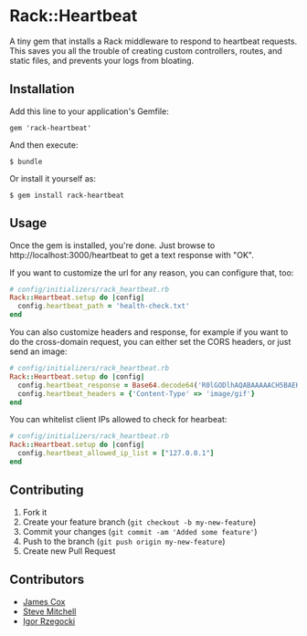 # Rack::Heartbeat

A tiny gem that installs a Rack middleware to respond to heartbeat requests. This saves you all the trouble of creating custom controllers, routes, and static files, and prevents your logs from bloating.

## Installation

Add this line to your application's Gemfile:

    gem 'rack-heartbeat'

And then execute:

    $ bundle

Or install it yourself as:

    $ gem install rack-heartbeat

## Usage

Once the gem is installed, you're done.  Just browse to http://localhost:3000/heartbeat to get a text response with "OK".

If you want to customize the url for any reason, you can configure that, too:

```ruby
# config/initializers/rack_heartbeat.rb
Rack::Heartbeat.setup do |config|
  config.heartbeat_path = 'health-check.txt'
end
```

You can also customize headers and response, for example if you want to do the cross-domain request, you can
either set the CORS headers, or just send an image:

```ruby
# config/initializers/rack_heartbeat.rb
Rack::Heartbeat.setup do |config|
  config.heartbeat_response = Base64.decode64('R0lGODlhAQABAAAAACH5BAEKAAEALAAAAAABAAEAAAICTAEAOw==')
  config.heartbeat_headers = {'Content-Type' => 'image/gif'}
end
```

You can whitelist client IPs allowed to check for hearbeat:

```ruby
# config/initializers/rack_heartbeat.rb
Rack::Heartbeat.setup do |config|
  config.heartbeat_allowed_ip_list = ["127.0.0.1"]
end
```

## Contributing

1. Fork it
2. Create your feature branch (`git checkout -b my-new-feature`)
3. Commit your changes (`git commit -am 'Added some feature'`)
4. Push to the branch (`git push origin my-new-feature`)
5. Create new Pull Request

## Contributors

* [James Cox](https://github.com/imajes)
* [Steve Mitchell](https://github.com/theSteveMitchell)
* [Igor Rzegocki](https://github.com/ajgon)
